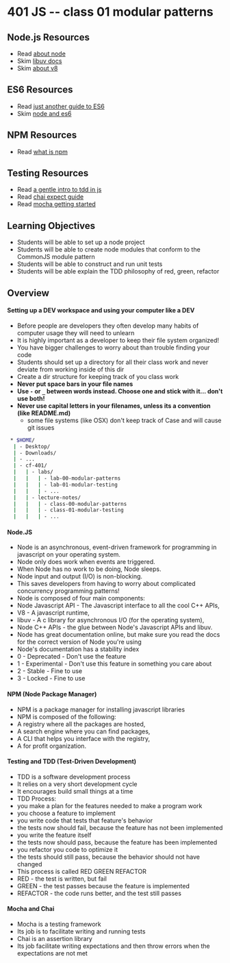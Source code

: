 401 JS -- class 01 modular patterns
===

## Node.js Resources
* Read [about node]
* Skim [libuv docs]
* Skim [about v8]

## ES6 Resources
* Read [just another guide to ES6]
* Skim [node and es6]

## NPM Resources
* Read [what is npm]

## Testing Resources
* Read [a gentle intro to tdd in js]
* Read [chai expect guide]
* Read [mocha getting started]

## Learning Objectives
* Students will be able to set up a node project
* Students will be able to create node modules that conform to the CommonJS module pattern
* Students will be able to construct and run unit tests
* Students will be able explain the TDD philosophy of red, green, refactor

## Overview
#### Setting up a DEV workspace and using your computer like a DEV
* Before people are developers they often develop many habits of computer usage they will need to unlearn
* It is highly important as a developer to keep their file system organized!
* You have bigger challenges to worry about than trouble finding your code
* Students should set up a directory for all their class work and never deviate from working inside of this dir
* Create a dir structure for keeping track of you class work
 * **Never put space bars in your file names**
 * **Use `-` or `_` between words instead. Choose one and stick with it... don't use both!**
 * **Never use capital letters in your filenames, unless its a convention (like README.md)**
   * some file systems (like OSX) don't keep track of Case and will cause git issues
``` sh
 * $HOME/
  | - Desktop/
  | - Downloads/
  | - ...
  | - cf-401/
  |   | - labs/
  |   |   | - lab-00-modular-patterns
  |   |   | - lab-01-modular-testing
  |   |   | - ...
  |   | - lecture-notes/
  |   |   | - class-00-modular-patterns
  |   |   | - class-01-modular-testing
  |   |   | - ...
```
#### Node.JS
* Node is an asynchronous, event-driven framework for programming in javascript on your operating system.
* Node only does work when events are triggered.
* When Node has no work to be doing, Node sleeps.
* Node input and output (I/O) is non-blocking.
 * This saves developers from having to worry about complicated concurrency programming patterns!
* Node is composed of four main components:
 * Node Javascript API - The Javascript interface to all the cool C++ APIs,
 * V8 - A javascript runtime,
 * libuv - A c library for asynchronous I/O (for the operating system),
 * Node C++ APIs - the glue between Node's Javascript APIs and libuv.
* Node has great documentation online, but make sure you read the docs for the correct version of Node you're using
* Node's documentation has a stability index
 * 0 - Deprecated - Don't use the feature
 * 1 - Experimental - Don't use this feature in something you care about
 * 2 - Stable - Fine to use
 * 3 - Locked - Fine to use

#### NPM (Node Package Manager)
* NPM is a package manager for installing javascript libraries
* NPM is composed of the following:
 * A registry where all the packages are hosted,
 * A search engine where you can find packages,
 * A CLI that helps you interface with the registry,
 * A for profit organization.

#### Testing and TDD (Test-Driven Development)
* TDD is a software development process
* It relies on a very short development cycle
 * It encourages build small things at a time
* TDD Process:
 * you make a plan for the features needed to make a program work
 * you choose a feature to implement
 * you write code that tests that feature's behavior
 * the tests now should fail, because the feature has not been implemented
 * you write the feature itself
 * the tests now should pass, because the feature has been implemented
 * you refactor you code to optimize it
 * the tests should still pass, because the behavior should not have changed
* This process is called RED GREEN REFACTOR
 * RED - the test is written, but fail
 * GREEN - the test passes because the feature is implemented
 * REFACTOR - the code runs better, and the test still passes

#### Mocha and Chai 
* Mocha is a testing framework
 * Its job is to facilitate writing and running tests
* Chai is an assertion library
 * Its job facilitate writing expectations and then throw errors when the expectations are not met

<!--links -->
[about node]: https://nodejs.org/en/about/
[node and es6]: https://nodejs.org/en/docs/es6/
[libuv docs]: https://github.com/libuv/libuv
[about v8]: https://developers.google.com/v8/
[what is npm]: https://docs.npmjs.com/getting-started/what-is-npm
[a gentle intro to tdd in js]: http://jrsinclair.com/articles/2016/gentle-introduction-to-javascript-tdd-intro/
[chai expect guide]: http://chaijs.com/guide/styles/#expect
[mocha getting started]: http://mochajs.org/#getting-started
[just another guide to ES6]: https://medium.com/sons-of-javascript/javascript-an-introduction-to-es6-1819d0d89a0f#.wb7rj1gin
